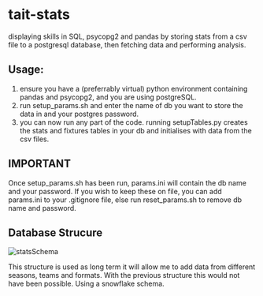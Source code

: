 # tait-stats
displaying skills in SQL, psycopg2 and pandas by storing stats from a csv file to a postgresql database, then fetching data and performing analysis.

## Usage:

1. ensure you have a (preferrably virtual) python environment containing pandas and psycopg2, and you are using postgreSQL.
2. run setup_params.sh and enter the name of db you want to store the data in and your postgres password.
3. you can now run any part of the code. running setupTables.py creates the stats and fixtures tables in your db and initialises with data from the csv files.

## IMPORTANT
Once setup_params.sh has been run, params.ini will contain the db name and your password. 
If you wish to keep these on file, you can add params.ini to your .gitignore file, else run reset_params.sh to remove db name and password.


## Database Strucure

![statsSchema](https://user-images.githubusercontent.com/78791293/192114575-e62a35fc-2901-42b6-adbe-e5aa19b79a77.png)

This structure is used as long term it will allow me to add data from different seasons, teams and formats.
With the previous structure this would not have been possible. Using a snowflake schema.
